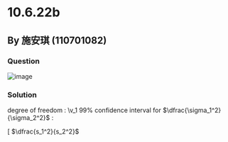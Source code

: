 # 10.6.22b

## By 施安琪 (110701082)

### Question
![image](https://github.com/HWTeng-Course/202402-Statistics/assets/162141633/f2366ba8-123a-4ab3-a1fb-a6fd7a92d6ec)

### Solution
degree of freedom :
\v_1
99% confidence interval for $\dfrac{\sigma_1^2}{\sigma_2^2}$ :

[ $\dfrac{s_1^2}{s_2^2}$
